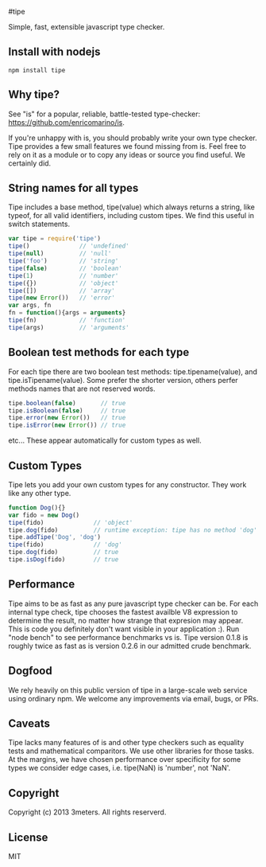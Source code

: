#tipe

Simple, fast, extensible javascript type checker.

## Install with nodejs

    npm install tipe
    
## Why tipe? 

See "is" for a popular, reliable, battle-tested type-checker:  https://github.com/enricomarino/is.
  
If you're unhappy with is, you should probably write your own type checker.  Tipe provides a few small features we found missing from is.  Feel free to rely on it as a module or to copy any ideas or source you find useful.  We certainly did.

## String names for all types
Tipe includes a base method, tipe(value) which always returns a string, like typeof, for all valid identifiers, including custom tipes. We find this useful in switch statements.  

```js
var tipe = require('tipe')
tipe()              // 'undefined'
tipe(null)          // 'null'
tipe('foo')         // 'string'
tipe(false)         // 'boolean'
tipe(1)             // 'number'
tipe({})            // 'object'
tipe([])            // 'array'
tipe(new Error())   // 'error'
var args, fn
fn = function(){args = arguments}
tipe(fn)            // 'function'
tipe(args)          // 'arguments'
```

## Boolean test methods for each type
For each tipe there are two boolean test methods: tipe.tipename(value), and tipe.isTipename(value).  Some prefer the shorter version, others perfer methods names that are not reserved words.  
```js
tipe.boolean(false)       // true
tipe.isBoolean(false)     // true
tipe.error(new Error())   // true
tipe.isError(new Error()) // true
```
etc...  These appear automatically for custom types as well.  

## Custom Types
Tipe lets you add your own custom types for any constructor. They work like any other type.  
```js
function Dog(){}
var fido = new Dog()
tipe(fido)              // 'object'
tipe.dog(fido)          // runtime exception: tipe has no method 'dog'
tipe.addTipe('Dog', 'dog')
tipe(fido)              // 'dog'
tipe.dog(fido)          // true
tipe.isDog(fido)        // true
```

## Performance
Tipe aims to be as fast as any pure javascript type checker can be.  For each internal type check, tipe chooses the fastest availble V8 expression to determine the result, no matter how strange that expresion may appear.  This is code you definitely don't want visible in your application :). Run "node bench" to see performance benchmarks vs is.  Tipe version 0.1.8 is roughly twice as fast as is version 0.2.6 in our admitted crude benchmark.

## Dogfood
We rely heavily on this public version of tipe in a large-scale web service using ordinary npm. We welcome any improvements via email, bugs, or PRs.

## Caveats
Tipe lacks many features of is and other type checkers such as equality tests and mathematical comparitors.  We use other libraries for those tasks.  At the margins, we have chosen performance over specificity for some types we consider edge cases, i.e. tipe(NaN) is 'number', not 'NaN'.

## Copyright
Copyright (c) 2013 3meters.  All rights reserverd.

## License
MIT
